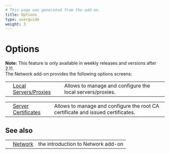 ```yaml
---
# This page was generated from the add-on.
title: Options
type: userguide
weight: 3
---
```


# Options

**Note:** This feature is only available in weekly releases and versions after 2.11.   
The Network add-on provides the following options screens:

|   |                                                                             |                                                           |
|---|-----------------------------------------------------------------------------|-----------------------------------------------------------|
|   | [Local Servers/Proxies](/docs/desktop/addons/network/options/localservers/) | Allows to manage and configure the local servers/proxies. |

|   |                                                                                 |                                                                                 |
|---|---------------------------------------------------------------------------------|---------------------------------------------------------------------------------|
|   | [Server Certificates](/docs/desktop/addons/network/options/servercertificates/) | Allows to manage and configure the root CA certificate and issued certificates. |

## See also

|   |                                          |                                    |
|---|------------------------------------------|------------------------------------|
|   | [Network](/docs/desktop/addons/network/) | the introduction to Network add-on |
